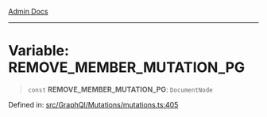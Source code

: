 [Admin Docs](/)

***

# Variable: REMOVE\_MEMBER\_MUTATION\_PG

> `const` **REMOVE\_MEMBER\_MUTATION\_PG**: `DocumentNode`

Defined in: [src/GraphQl/Mutations/mutations.ts:405](https://github.com/PalisadoesFoundation/talawa-admin/blob/main/src/GraphQl/Mutations/mutations.ts#L405)
